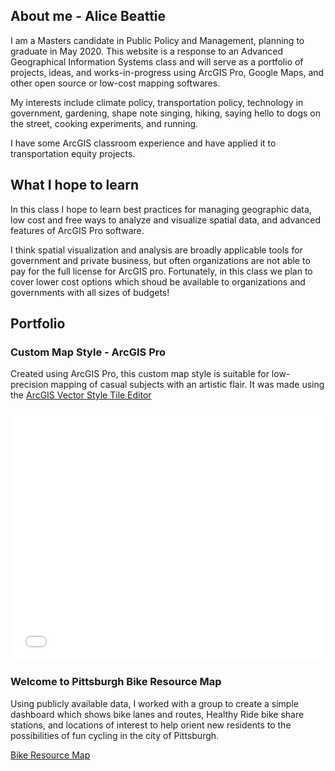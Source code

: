 ## About me - Alice Beattie

I am a Masters candidate in Public Policy and Management, planning to graduate in May 2020.  This website is a response to an Advanced Geographical Information Systems class and will serve as a portfolio of projects, ideas, and works-in-progress using ArcGIS Pro, Google Maps, and other open source or low-cost mapping softwares.

My interests include climate policy, transportation policy, technology in government, gardening, shape note singing, hiking, saying hello to dogs on the street, cooking experiments, and running.

I have some ArcGIS classroom experience and have applied it to transportation equity projects.


## What I hope to learn

In this class I hope to learn best practices for managing geographic data, low cost and free ways to analyze and visualize spatial data, and advanced features of ArcGIS Pro software.

I think spatial visualization and analysis are broadly applicable tools for government and private business, but often organizations are not able to pay for the full license for ArcGIS pro.  Fortunately, in this class we plan to cover lower cost options which shoud be available to organizations and governments with all sizes of budgets!

## Portfolio
### Custom Map Style - ArcGIS Pro
Created using ArcGIS Pro, this custom map style is suitable for low-precision mapping of casual subjects with an artistic flair.  It was made using the [ArcGIS Vector Style Tile Editor](https://developers.arcgis.com/vector-tile-style-editor/)

<style>.embed-container {position: relative; padding-bottom: 80%; height: 0; max-width: 100%;} .embed-container iframe, .embed-container object, .embed-container iframe{position: absolute; top: 0; left: 0; width: 100%; height: 100%;} small{position: absolute; z-index: 40; bottom: 0; margin-bottom: -15px;}</style><div class="embed-container"><iframe width="500" height="400" frameborder="0" scrolling="no" marginheight="0" marginwidth="0" title="AdvGIS Assignment 2 - Colored Pencil Map" src="//carnegiemellon.maps.arcgis.com/apps/Embed/index.html?webmap=f442844c5e674c9e8c89f64941135db3&extent=-77.0801,40.7972,-54.0967,49.411&zoom=true&previewImage=false&scale=true&disable_scroll=true&theme=light"></iframe></div>

### Welcome to Pittsburgh Bike Resource Map
Using publicly available data, I worked with a group to create a simple dashboard which shows bike lanes and routes, Healthy Ride bike share stations, and locations of interest to help orient new residents to the possibilities of fun cycling in the city of Pittsburgh.

[Bike Resource Map](https://carnegiemellon.maps.arcgis.com/apps/opsdashboard/index.html#/dd09288d460f4101aa1dd2d09deac991)
